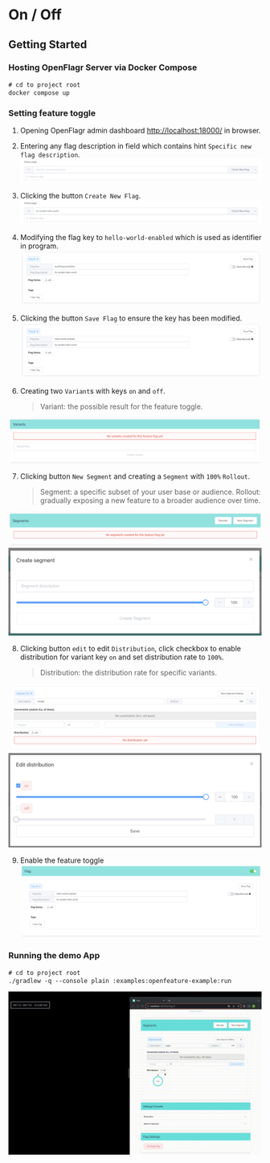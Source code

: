 # On / Off

## Getting Started

### Hosting OpenFlagr Server via Docker Compose

```shell
# cd to project root
docker compose up
```

### Setting feature toggle

1. Opening OpenFlagr admin dashboard [http://localhost:18000/](http://localhost:18000/) in browser.

2. Entering any flag description in field which contains hint `Specific new flag description`.
   ![](assets/upload_c4ff4fe526b9ac2f8a78b224df800f9b.png)

3. Clicking the button `Create New Flag`.
   ![](assets/upload_6ba8ce5b3c77c331b55d85451df369e7.png)

4. Modifying the flag key to `hello-world-enabled` which is used as identifier in program.
   ![](assets/upload_8f7e3ea5fc37c02413b944aa24aaa222.png)

5. Clicking the button `Save Flag` to ensure the key has been modified.
   ![](assets/upload_88e1a7f7f29a0d46e74ff4eccd57f503.png)

6. Creating two `Variant`s with keys `on` and `off`.
   > Variant: the possible result for the feature toggle.

![](assets/upload_966e9460058fc102db48992223601e11.png)

7. Clicking button `New Segment` and creating a `Segment` with `100%` `Rollout`.
   > Segment: a specific subset of your user base or audience.
   > Rollout: gradually exposing a new feature to a broader audience over time.

![](assets/upload_1838bc43390bd5273c062a685757d3ed.png)
![](assets/upload_2f5e2453c67331d8ce638bac9a405f78.png)

8. Clicking button `edit` to edit `Distribution`, click checkbox to enable distribution for variant key `on` and set distribution rate to `100%`.
   > Distribution: the distribution rate for specific variants.

![](assets/upload_81bbcf7ad8bd1251eb884bea24deae46.png)
![](assets/upload_719dbcb0d95e6febe676f22ad5b65a73.png)

9. Enable the feature toggle
   ![](assets/upload_06c7b529d1f20bc085abbfa0086479ba.png)

### Running the demo App

```shell
# cd to project root
./gradlew -q --console plain :examples:openfeature-example:run
```

![](assets/upload_c199904bf367cf7bd408b2d5c7ed8bf7.gif)
